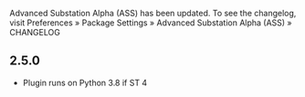 Advanced Substation Alpha (ASS) has been updated. To see the changelog, visit
Preferences » Package Settings » Advanced Substation Alpha (ASS) » CHANGELOG

## 2.5.0

- Plugin runs on Python 3.8 if ST 4
